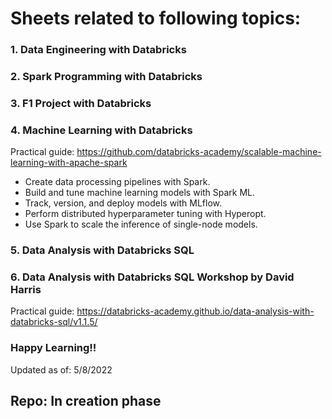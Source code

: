 # Sheets related to following topics: 
### 1. Data Engineering with Databricks
### 2. Spark Programming with Databricks
### 3. F1 Project with Databricks
### 4. Machine Learning with Databricks
Practical guide: https://github.com/databricks-academy/scalable-machine-learning-with-apache-spark
- Create data processing pipelines with Spark.
- Build and tune machine learning models with Spark ML.
- Track, version, and deploy models with MLflow.
- Perform distributed hyperparameter tuning with Hyperopt.
- Use Spark to scale the inference of single-node models.
### 5. Data Analysis with Databricks SQL
### 6. Data Analysis with Databricks SQL Workshop by David Harris
Practical guide: https://databricks-academy.github.io/data-analysis-with-databricks-sql/v1.1.5/


### Happy Learning!!
Updated as of: 5/8/2022
## Repo: In creation phase

